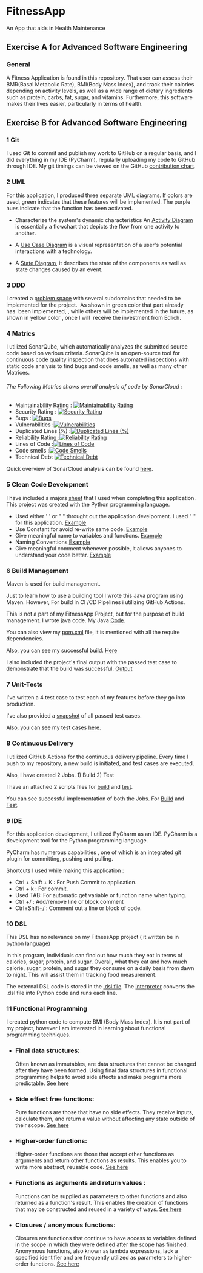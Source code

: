 # FitnessApp

An App that aids in Health Maintenance 

## Exercise A for Advanced Software Engineering

### General
A Fitness Application is found in this repository. That user can assess their BMR(Basal Metabolic Rate), BMI(Body Mass Index), and track their calories depending on activity levels, as well as a wide range of dietary ingredients such as protein, carbs, fat, sugar, and vitamins. Furthermore, this software makes their lives easier, particularly in terms of health.

## Exercise B for Advanced Software Engineering

### 1 Git

I used Git to commit and publish my work to GitHub on a regular basis, and I did everything in my IDE (PyCharm), regularly uploading my code to GitHub through IDE. My git timings can be viewed on the GitHub [contribution chart](https://github.com/Manav-56).

### 2 UML

For this application, I produced three separate UML diagrams. If colors are used, green indicates that these features will be implemented. The purple hues indicate that the function has been activated.

- Characterize the system's dynamic characteristics An [Activity Diagram](https://github.com/Manav-56/FitnessApp/blob/main/Docs/Activity%20Diagarm.png) is essentially a flowchart that depicts the flow from one activity to another.

- A [Use Case Diagram](https://github.com/Manav-56/FitnessApp/blob/main/Docs/Use%20Case%20Diagram.png) is a visual representation of a user's potential interactions with a technology.

- A [State Diagram](https://github.com/Manav-56/FitnessApp/blob/main/Docs/State%20Diagram.png), it describes the state of the components as well as state changes caused by an event.


### 3 DDD

I created a [problem space](https://github.com/Manav-56/FitnessApp/blob/main/Docs/DDD%20Problem%20Space%20Final.png) with several subdomains that needed to be implemented for the project.  As shown in green color that part already has  been implemented, , while others will be implemented in the future, as shown in yellow color , once I will  receive the investment from Edlich.


### 4 Matrics

I utilized SonarQube, which automatically analyzes the submitted source code based on various criteria. SonarQube is an open-source tool for continuous code quality inspection that does automated inspections with static code analysis to find bugs and code smells, as well as many other Matrices.

 ###### The Following Metrics shows overall analysis of code by SonarCloud :

- Maintainability Rating : [![Maintainability Rating](https://sonarcloud.io/api/project_badges/measure?project=Manav-56_FitnessApp&metric=sqale_rating)](https://sonarcloud.io/summary/new_code?id=Manav-56_FitnessApp)
- Security Rating : [![Security Rating](https://sonarcloud.io/api/project_badges/measure?project=Manav-56_FitnessApp&metric=security_rating)](https://sonarcloud.io/summary/new_code?id=Manav-56_FitnessApp)
- Bugs : [![Bugs](https://sonarcloud.io/api/project_badges/measure?project=Manav-56_FitnessApp&metric=bugs)](https://sonarcloud.io/summary/new_code?id=Manav-56_FitnessApp)
- Vulnerabilities :[![Vulnerabilities](https://sonarcloud.io/api/project_badges/measure?project=Manav-56_FitnessApp&metric=vulnerabilities)](https://sonarcloud.io/summary/new_code?id=Manav-56_FitnessApp)
- Duplicated Lines (%) :[![Duplicated Lines (%)](https://sonarcloud.io/api/project_badges/measure?project=Manav-56_FitnessApp&metric=duplicated_lines_density)](https://sonarcloud.io/summary/new_code?id=Manav-56_FitnessApp)
- Reliability Rating :[![Reliability Rating](https://sonarcloud.io/api/project_badges/measure?project=Manav-56_FitnessApp&metric=reliability_rating)](https://sonarcloud.io/summary/new_code?id=Manav-56_FitnessApp)
- Lines of Code :[![Lines of Code](https://sonarcloud.io/api/project_badges/measure?project=Manav-56_FitnessApp&metric=ncloc)](https://sonarcloud.io/summary/new_code?id=Manav-56_FitnessApp)
- Code smells :[![Code Smells](https://sonarcloud.io/api/project_badges/measure?project=Manav-56_FitnessApp&metric=code_smells)](https://sonarcloud.io/summary/new_code?id=Manav-56_FitnessApp)
- Technical Debt [![Technical Debt](https://sonarcloud.io/api/project_badges/measure?project=Manav-56_FitnessApp&metric=sqale_index)](https://sonarcloud.io/summary/new_code?id=Manav-56_FitnessApp)

Quick overview of SonarCloud analysis can be found [here](https://sonarcloud.io/summary/overall?id=Manav-56_FitnessApp).


### 5 Clean Code Development

I have included a majors [sheet](https://github.com/Manav-56/FitnessApp/blob/main/files/sheet.py) that I used when completing this application. This project was created with the Python programming language.

-  Used either ' ' or " " throught out the application develpoment. I used " " for this application. [Example](https://github.com/Manav-56/FitnessApp/blob/main/files/bmi.py#L18)
-  Use Constant for avoid re-write same code. [Example](https://github.com/Manav-56/FitnessApp/blob/main/files/bmi.py#L6)
-  Give meaningful name to variables and functions. [Example](https://github.com/Manav-56/FitnessApp/blob/main/files/bmi.py#L41)
-  Naming Conventions [Example](https://github.com/Manav-56/FitnessApp/blob/main/files/bmi.py#L182)
-  Give meaningful comment whenever possible, it allows anyones to understand your code better. [Example](https://github.com/Manav-56/FitnessApp/blob/main/files/bmi.py#L70)

### 6 Build Management

Maven is used for build management.

Just to learn how to use a building tool I wrote this Java program using Maven. However, For build in CI /CD Pipelines i utilizing GitHub Actions.

This is not a part of my FitnessApp Project, but for the purpose of build management. I wrote java code. My Java [Code](https://github.com/Manav-56/FitnessApp/blob/main/files/AppTest.java).

You can also view my [pom.xml](https://github.com/Manav-56/FitnessApp/blob/main/files/pom.xml) file, it is mentioned with all the require dependencies.

Also, you can see my successful build. [Here](https://github.com/Manav-56/FitnessApp/blob/main/Docs/Maven_Buid.png) 

I also included the project's final output with the passed test case to demonstrate that the build was successful. [Output](https://github.com/Manav-56/FitnessApp/blob/main/Docs/Maven_Test.png)

### 7 Unit-Tests

I've written a 4 test case to test each of my features before they go into production.

I've also provided a [snapshot](https://github.com/Manav-56/FitnessApp/blob/main/Docs/test_case.png) of all passed test cases.

Also, you can see my test cases [here](https://github.com/Manav-56/FitnessApp/blob/main/files/test_bmi.py).

### 8 Continuous Delivery

I utilized GitHub Actions for the continuous delivery pipeline. Every time I push to my repository, a new build is initiated, and test cases are executed.

Also, i have created 2 Jobs. 1)  Build 2)  Test

I have an attached 2 scripts files for [build](https://github.com/Manav-56/FitnessApp/blob/main/files/build.yml) and [test](https://github.com/Manav-56/FitnessApp/blob/main/files/test.yml).

You can see successful implementation of both the Jobs. For [Build](https://github.com/Manav-56/FitnessApp/blob/main/Docs/cd_build.png) and [Test](https://github.com/Manav-56/FitnessApp/blob/main/Docs/cd_test.png).




### 9 IDE 

For this application development, I utilized PyCharm as an IDE. PyCharm is a development tool for the Python programming language.

PyCharm has numerous capabilities , one of which is an integrated git plugin for committing, pushing and pulling.

Shortcuts I used while making this application :

- Ctrl + Shift + K : For Push Commit to application.
- Ctrl + k : For commit.
- Used TAB: For automatic get variable or function name  when typing.
- Ctrl +/ : Add/remove line or block comment
- Ctrl+Shift+/ : Comment out a line or block of code.







### 10 DSL

This DSL has no relevance on my FitnessApp project ( it written be in python language)

In this program, individuals can find out how much they eat in terms of calories, sugar, protein, and sugar. Overall, what they eat and how much calorie, sugar, protein, and sugar they consume on a daily basis from dawn to night. This will assist them in tracking food measurement.

The external DSL code is stored in the [.dsl file](https://github.com/Manav-56/FitnessApp/blob/main/files/fitness.dsl). The [interpreter](https://github.com/Manav-56/FitnessApp/blob/main/files/fitness.py) converts the .dsl file into Python code and runs each line.

### 11 Functional Programming

I created python code to compute BMI (Body Mass Index). It is not part of my project, however I am interested in learning about functional programming techniques.

- ### Final data structures: 
    Often known as immutables, are data structures that cannot be changed after they have been formed. Using final data structures in functional programming helps to avoid side effects and make programs more predictable. [See here](https://github.com/Manav-56/FitnessApp/blob/main/files/FP.py#L44)

- ### Side effect free functions: 
    Pure functions are those that have no side effects. They receive inputs, calculate them, and return a value without affecting any state outside of their scope. [See here](https://github.com/Manav-56/FitnessApp/blob/main/files/FP.py#L14)

- ### Higher-order functions: 
   Higher-order functions are those that accept other functions as arguments and return other functions as results. This enables you to write more abstract, reusable code. [See here](https://github.com/Manav-56/FitnessApp/blob/main/files/FP.py#L30)

- ### Functions as arguments and return values : 
    Functions can be supplied as parameters to other functions and also returned as a function's result. This enables the creation of functions that may be constructed and reused in a variety of ways. [See here](https://github.com/Manav-56/FitnessApp/blob/main/files/FP.py#L34)

- ### Closures / anonymous functions: 
    Closures are functions that continue to have access to variables defined in the scope in which they were defined after the scope has finished. Anonymous functions, also known as lambda expressions, lack a specified identifier and are frequently utilized as parameters to higher-order functions. [See here](https://github.com/Manav-56/FitnessApp/blob/main/files/FP.py#L38)






